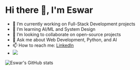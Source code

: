 # Hi there 👋, I'm Eswar

- 🔭 I’m currently working on Full-Stack Development projects  
- 🌱 I’m learning AI/ML and System Design  
- 👯 I’m looking to collaborate on open-source projects  
- 💬 Ask me about Web Development, Python, and AI  
- 📫 How to reach me: [LinkedIn](https://www.linkedin.com/in/eswar-samanthula-4bb50a1a6/)
- <img src="https://cdn.jsdelivr.net/gh/devicons/devicon@latest/icons/html5/html5-original.svg" />
 

![Eswar's GitHub stats](https://github-readme-stats.vercel.app/api?username=eswarsamanthula&show_icons=true&theme=radical)
